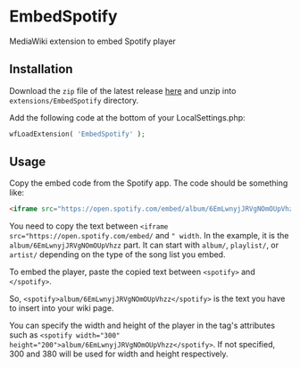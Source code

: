 # EmbedSpotify
MediaWiki extension to embed Spotify player

## Installation
Download the `zip` file of the latest release [here](https://github.com/NessunKim/mediawiki-embed-spotify/releases) and unzip into `extensions/EmbedSpotify` directory.

Add the following code at the bottom of your LocalSettings.php:

```php
wfLoadExtension( 'EmbedSpotify' );
```

## Usage
Copy the embed code from the Spotify app. The code should be something like:

```html
<iframe src="https://open.spotify.com/embed/album/6EmLwnyjJRVgNOmOUpVhzz" width="300" height="380" frameborder="0" allowtransparency="true" allow="encrypted-media"></iframe>
```

You need to copy the text between `<iframe src="https://open.spotify.com/embed/` and `" width`. In the example, it is the `album/6EmLwnyjJRVgNOmOUpVhzz` part. It can start with `album/`, `playlist/`, or `artist/` depending on the type of the song list you embed.

To embed the player, paste the copied text between `<spotify>` and `</spotify>`.

So, `<spotify>album/6EmLwnyjJRVgNOmOUpVhzz</spotify>` is the text you have to insert into your wiki page.

You can specify the width and height of the player in the tag's attributes such as `<spotify width="300" height="200">album/6EmLwnyjJRVgNOmOUpVhzz</spotify>`. If not specified, 300 and 380 will be used for width and height respectively.
